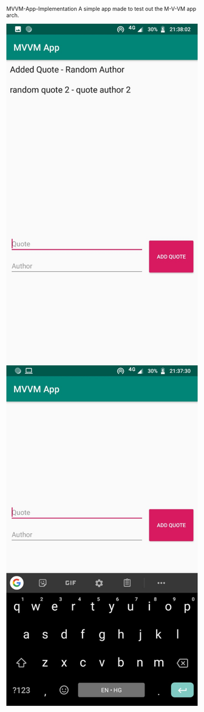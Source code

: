 MVVM-App-Implementation
A simple app made to test out the M-V-VM app arch.

![screen 1](mvvm1.jpeg)
![screen 2](mvvm2.jpeg)
